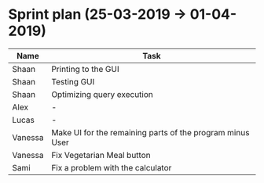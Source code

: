 <h1>Sprint plan (25-03-2019 -> 01-04-2019)</h1>



| Name | Task |
| --- | --- |
| Shaan | Printing to the GUI |
| Shaan | Testing GUI  |
| Shaan |Optimizing query execution | 
| Alex | -|
| Lucas | -|
| Vanessa | Make UI for the remaining parts of the program minus User |
| Vanessa | Fix Vegetarian Meal button |
| Sami |  Fix a problem with the calculator |

